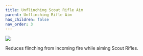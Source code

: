 ```yaml
---
title: Unflinching Scout Rifle Aim
parent: Unflinching Rifle Aim
has_children: false
nav_order: 3
---
```


![](https://bungie.net/common/destiny2_content/icons/178c35ac0f8250c6cc5dc167bcf566f1.png)

Reduces flinching from incoming fire while aiming Scout Rifles.
